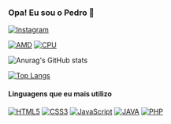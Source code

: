 ### Opa! Eu sou o Pedro 🤙
[![Instagram](https://img.shields.io/badge/Instagram-E4405F?style=for-the-badge&logo=instagram&logoColor=white)](https://www.instagram.com/lh._pedro/)





[![AMD](https://img.shields.io/badge/AMD-Radeon_RX_580-ED1C24?style=for-the-badge&logo=amd&logoColor=white)]()
[![CPU](https://img.shields.io/badge/AMD-Ryzen_7_3800X-ED1C24?style=for-the-badge&logo=amd&logoColor=white
)]()

![Anurag's GitHub stats](https://github-readme-stats.vercel.app/api?username=Dark300&show_icons=true&theme=radical)

[![Top Langs](https://github-readme-stats.vercel.app/api/top-langs/?username=anuraghazra)](https://github.com/anuraghazra/github-readme-stats)

#### Linguagens que eu mais utilizo
[![HTML5](https://img.shields.io/badge/HTML5-E34F26?style=for-the-badge&logo=html5&logoColor=white
)]()
[![CSS3](https://img.shields.io/badge/CSS3-1572B6?style=for-the-badge&logo=css3&logoColor=white)]()
[![JavaScript](https://img.shields.io/badge/JavaScript-F7DF1E?style=for-the-badge&logo=javascript&logoColor=black
)]()
[![JAVA](https://img.shields.io/badge/Java-ED8B00?style=for-the-badge&logo=openjdk&logoColor=white)]()
[![PHP](https://img.shields.io/badge/PHP-777BB4?style=for-the-badge&logo=php&logoColor=white)]()








